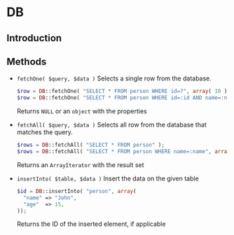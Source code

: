 DB
==============

Introduction
-------------------


Methods
-------------------

- `fetchOne( $query, $data )`
  Selects a single row from the database.
  ```php
  $row = DB::fetchOne( "SELECT * FROM person WHERE id=?", array( 10 ) );
  $row = DB::fetchOne( "SELECT * FROM person WHERE id=:id AND name=:name", array( "id" => 10, "name" => "John" ) );
  ```
  Returns `NULL` or an `object` with the properties
  
- `fetchAll( $query, $data )`
  Selects all row from the database that matches the query.
  ```php
  $rows = DB::fetchAll( "SELECT * FROM person" );
  $rows = DB::fetchAll( "SELECT * FROM person WHERE name=:name", array( "name" => "John" ) );
  ```
  Returns an `ArrayIterator` with the result set
  
- `insertInto( $table, $data )`
  Insert the data on the given table
  ```php
  $id = DB::insertInto( "person", array(
    "name" => "John",
    "age"  => 15,
  ));
  ```
  Returns the ID of the inserted element, if applicable
